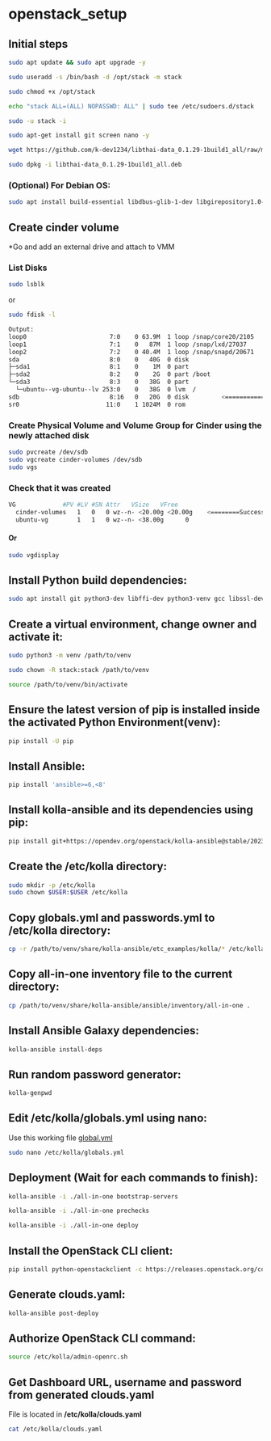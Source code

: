 # openstack_setup

## Initial steps
```bash
sudo apt update && sudo apt upgrade -y

sudo useradd -s /bin/bash -d /opt/stack -m stack

sudo chmod +x /opt/stack

echo "stack ALL=(ALL) NOPASSWD: ALL" | sudo tee /etc/sudoers.d/stack

sudo -u stack -i

sudo apt-get install git screen nano -y

wget https://github.com/k-dev1234/libthai-data_0.1.29-1build1_all/raw/main/libthai-data_0.1.29-1build1_all.deb && \

sudo dpkg -i libthai-data_0.1.29-1build1_all.deb
```
### (Optional) For Debian OS:
```bash
sudo apt install build-essential libdbus-glib-1-dev libgirepository1.0-dev  python3-dbus -y
```

## Create cinder volume
*Go and add an external drive and attach to VMM
### List Disks
```bash
sudo lsblk
```
or
```bash
sudo fdisk -l
```

```bash
Output:
loop0                       7:0    0 63.9M  1 loop /snap/core20/2105
loop1                       7:1    0   87M  1 loop /snap/lxd/27037
loop2                       7:2    0 40.4M  1 loop /snap/snapd/20671
sda                         8:0    0   40G  0 disk
├─sda1                      8:1    0    1M  0 part
├─sda2                      8:2    0    2G  0 part /boot
└─sda3                      8:3    0   38G  0 part
  └─ubuntu--vg-ubuntu--lv 253:0    0   38G  0 lvm  /
sdb                         8:16   0   20G  0 disk         <============ Check if present
sr0                        11:0    1 1024M  0 rom
```
### Create Physical Volume and Volume Group for Cinder using the newly attached disk
```bash
sudo pvcreate /dev/sdb
sudo vgcreate cinder-volumes /dev/sdb
sudo vgs
```
### Check that it was created
```bash
VG             #PV #LV #SN Attr   VSize   VFree
  cinder-volumes   1   0   0 wz--n- <20.00g <20.00g    <========Successfully created!
  ubuntu-vg        1   1   0 wz--n- <38.00g      0
```
#### Or
```bash
sudo vgdisplay
```

## Install Python build dependencies:
```bash
sudo apt install git python3-dev libffi-dev python3-venv gcc libssl-dev git python3-pip -y
```

## Create a virtual environment, change owner and activate it:
```bash
sudo python3 -m venv /path/to/venv

sudo chown -R stack:stack /path/to/venv

source /path/to/venv/bin/activate
```

## Ensure the latest version of pip is installed inside the activated Python Environment(venv):
```bash
pip install -U pip
```

## Install Ansible:
```bash
pip install 'ansible>=6,<8'
```

## Install kolla-ansible and its dependencies using pip:
```bash
pip install git+https://opendev.org/openstack/kolla-ansible@stable/2023.1
```

## Create the /etc/kolla directory:
```bash
sudo mkdir -p /etc/kolla
sudo chown $USER:$USER /etc/kolla
```

## Copy globals.yml and passwords.yml to /etc/kolla directory:
```bash
cp -r /path/to/venv/share/kolla-ansible/etc_examples/kolla/* /etc/kolla
```

## Copy all-in-one inventory file to the current directory:
```bash
cp /path/to/venv/share/kolla-ansible/ansible/inventory/all-in-one .
```

## Install Ansible Galaxy dependencies:
```bash
kolla-ansible install-deps
```

## Run random password generator:
```bash
kolla-genpwd
```

## Edit **/etc/kolla/globals.yml** using nano:
Use this working file [global.yml](https://github.com/famasboy888/openstack_setup/blob/main/globals.yml)

```bash
sudo nano /etc/kolla/globals.yml
```

## Deployment (Wait for each commands to finish):
```bash
kolla-ansible -i ./all-in-one bootstrap-servers

kolla-ansible -i ./all-in-one prechecks

kolla-ansible -i ./all-in-one deploy
```

## Install the OpenStack CLI client:
```bash
pip install python-openstackclient -c https://releases.openstack.org/constraints/upper/2023.1
```

## Generate clouds.yaml:
```bash
kolla-ansible post-deploy
```

## Authorize OpenStack CLI command:
```bash
source /etc/kolla/admin-openrc.sh
```
## Get Dashboard URL, username and password from generated clouds.yaml
File is located in **/etc/kolla/clouds.yaml**
```bash
cat /etc/kolla/clouds.yaml
```




